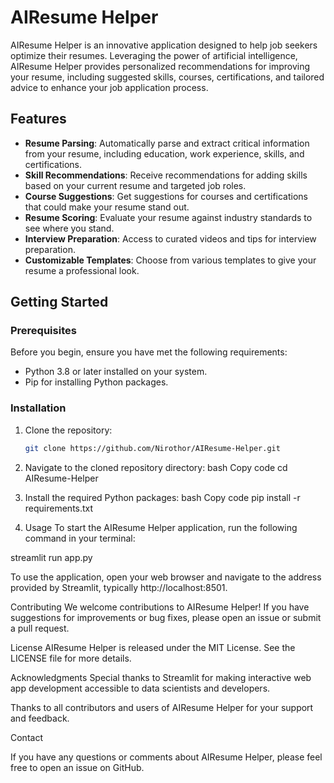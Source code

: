 # AIResume Helper

AIResume Helper is an innovative application designed to help job seekers optimize their resumes. Leveraging the power of artificial intelligence, AIResume Helper provides personalized recommendations for improving your resume, including suggested skills, courses, certifications, and tailored advice to enhance your job application process.

## Features

- **Resume Parsing**: Automatically parse and extract critical information from your resume, including education, work experience, skills, and certifications.
- **Skill Recommendations**: Receive recommendations for adding skills based on your current resume and targeted job roles.
- **Course Suggestions**: Get suggestions for courses and certifications that could make your resume stand out.
- **Resume Scoring**: Evaluate your resume against industry standards to see where you stand.
- **Interview Preparation**: Access to curated videos and tips for interview preparation.
- **Customizable Templates**: Choose from various templates to give your resume a professional look.

## Getting Started

### Prerequisites

Before you begin, ensure you have met the following requirements:
- Python 3.8 or later installed on your system.
- Pip for installing Python packages.

### Installation

1. Clone the repository:
   ```bash
   git clone https://github.com/Nirothor/AIResume-Helper.git

2. Navigate to the cloned repository directory:
bash
Copy code
cd AIResume-Helper

3. Install the required Python packages:
bash
Copy code
pip install -r requirements.txt

4. Usage
To start the AIResume Helper application, run the following command in your terminal:

streamlit run app.py

To use the application, open your web browser and navigate to the address provided by Streamlit, typically http://localhost:8501.

Contributing
We welcome contributions to AIResume Helper! If you have suggestions for improvements or bug fixes, please open an issue or submit a pull request.

License
AIResume Helper is released under the MIT License. See the LICENSE file for more details.

Acknowledgments
Special thanks to Streamlit for making interactive web app development accessible to data scientists and developers.

Thanks to all contributors and users of AIResume Helper for your support and feedback.

Contact

If you have any questions or comments about AIResume Helper, please feel free to open an issue on GitHub.

